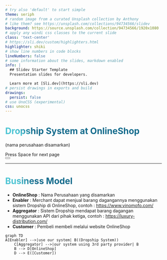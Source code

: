 ```yaml
---
# try also 'default' to start simple
theme: seriph
# random image from a curated Unsplash collection by Anthony
# like them? see https://unsplash.com/collections/94734566/slidev
background: https://source.unsplash.com/collection/94734566/1920x1080
# apply any windi css classes to the current slide
class: 'text-center'
# https://sli.dev/custom/highlighters.html
highlighter: shiki
# show line numbers in code blocks
lineNumbers: false
# some information about the slides, markdown enabled
info: |
  ## Slidev Starter Template
  Presentation slides for developers.

  Learn more at [Sli.dev](https://sli.dev)
# persist drawings in exports and build
drawings:
  persist: false
# use UnoCSS (experimental)
css: unocss
---
```


# Dropship System at OnlineShop

(nama perusahaan disamarkan)

<div class="pt-12">
  <span @click="$slidev.nav.next" class="px-2 py-1 rounded cursor-pointer" hover="bg-white bg-opacity-10">
    Press Space for next page <carbon:arrow-right class="inline"/>
  </span>
</div>

<div class="abs-br m-6 flex gap-2">
  <button @click="$slidev.nav.openInEditor()" title="Open in Editor" class="text-xl icon-btn opacity-50 !border-none !hover:text-white">
    <carbon:edit />
  </button>
  <a href="https://github.com/slidevjs/slidev" target="_blank" alt="GitHub"
    class="text-xl icon-btn opacity-50 !border-none !hover:text-white">
    <carbon-logo-github />
  </a>
</div>

---

# Business Model

<div grid="~ cols-2 gap-4">
<div>

- **OnlineShop** : Nama Perusahaan yang disamarkan
- **Enabler** : Merchant dapat menjual barang dagangannya menggunakan sistem Dropship di OnlineShop, contoh : https://www.vinomofo.com/
- **Aggregator** : Sistem Dropship mendapat barang dagangan menggunakan API dari pihak ketiga, contoh : https://luxury-distribution.com/
- **Customer** : Pembeli membeli melalui website OnlineShop

</div>
<div>

```mermaid {theme: 'neutral', scale: 0.8}
graph TD
A[Enabler] -->|use our system| B((Dropship System))
    C[Aggregator] -->|our system using 3rd party provider| B
    B --> D[OnlineShop]
    D --> E([Customer])
```

</div>
</div>

<br>

<style>
h1 {
  background-color: #2B90B6;
  background-image: linear-gradient(45deg, #4EC5D4 10%, #146b8c 20%);
  background-size: 100%;
  -webkit-background-clip: text;
  -moz-background-clip: text;
  -webkit-text-fill-color: transparent;
  -moz-text-fill-color: transparent;
}
</style>
